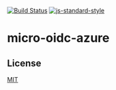 [![Build Status](https://travis-ci.org/telemark/micro-oidc-azure.svg?branch=master)](https://travis-ci.org/telemark/micro-oidc-azure)
[![js-standard-style](https://img.shields.io/badge/code%20style-standard-brightgreen.svg?style=flat)](https://github.com/feross/standard)

# micro-oidc-azure

## License

[MIT](LICENSE)
